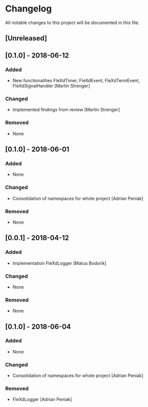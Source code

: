 # Changelog
All notable changes to this project will be documented in this file.

## [Unreleased]
## [0.1.0] - 2018-06-12
### Added
- New functionalities FleXdTimer, FleXdEvent, FleXdTermEvent, FleXdSignalHandler [Martin Strenger]

### Changed
- Implemented findings from review [Martin Strenger]

### Removed
- None

## [0.1.0] - 2018-06-01
### Added
- None

### Changed
- Consolidation of namespaces for whole project [Adrian Peniak]

### Removed
- None

## [0.0.1] - 2018-04-12
### Added
- Implementation FleXdLogger [Matus Bodorik]

### Changed
- None

### Removed
- None

## [0.1.0] - 2018-06-04
### Added
- None

### Changed
- Consolidation of namespaces for whole project [Adrian Peniak]

### Removed
- FleXdLogger [Adrian Peniak]
